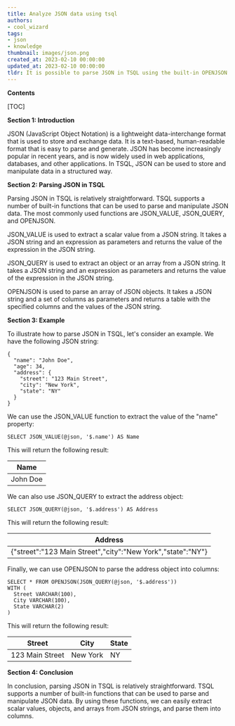 ```yaml
---
title: Analyze JSON data using tsql
authors:
- cool_wizard
tags:
- json
- knowledge
thumbnail: images/json.png
created_at: 2023-02-10 00:00:00
updated_at: 2023-02-10 00:00:00
tldr: It is possible to parse JSON in TSQL using the built-in OPENJSON function.
---
```


**Contents**

[TOC]

**Section 1: Introduction**

JSON (JavaScript Object Notation) is a lightweight data-interchange format that is used to store and exchange data. It is a text-based, human-readable format that is easy to parse and generate. JSON has become increasingly popular in recent years, and is now widely used in web applications, databases, and other applications. In TSQL, JSON can be used to store and manipulate data in a structured way.

**Section 2: Parsing JSON in TSQL**

Parsing JSON in TSQL is relatively straightforward. TSQL supports a number of built-in functions that can be used to parse and manipulate JSON data. The most commonly used functions are JSON_VALUE, JSON_QUERY, and OPENJSON.

JSON_VALUE is used to extract a scalar value from a JSON string. It takes a JSON string and an expression as parameters and returns the value of the expression in the JSON string.

JSON_QUERY is used to extract an object or an array from a JSON string. It takes a JSON string and an expression as parameters and returns the value of the expression in the JSON string.

OPENJSON is used to parse an array of JSON objects. It takes a JSON string and a set of columns as parameters and returns a table with the specified columns and the values of the JSON string.

**Section 3: Example**

To illustrate how to parse JSON in TSQL, let's consider an example. We have the following JSON string:

```
{
  "name": "John Doe",
  "age": 34,
  "address": {
    "street": "123 Main Street",
    "city": "New York",
    "state": "NY"
  }
}
```

We can use the JSON_VALUE function to extract the value of the "name" property:

```
SELECT JSON_VALUE(@json, '$.name') AS Name
```

This will return the following result:

| Name      |
|-----------|
| John Doe  |

We can also use JSON_QUERY to extract the address object:

```
SELECT JSON_QUERY(@json, '$.address') AS Address
```

This will return the following result:

| Address                                             |
|---------------------------------------------------|
| {"street":"123 Main Street","city":"New York","state":"NY"} |

Finally, we can use OPENJSON to parse the address object into columns:

```
SELECT * FROM OPENJSON(JSON_QUERY(@json, '$.address'))
WITH (
  Street VARCHAR(100),
  City VARCHAR(100),
  State VARCHAR(2)
)
```

This will return the following result:

| Street    | City      | State |
|-----------|-----------|-------|
| 123 Main Street | New York | NY   |

**Section 4: Conclusion**

In conclusion, parsing JSON in TSQL is relatively straightforward. TSQL supports a number of built-in functions that can be used to parse and manipulate JSON data. By using these functions, we can easily extract scalar values, objects, and arrays from JSON strings, and parse them into columns.

